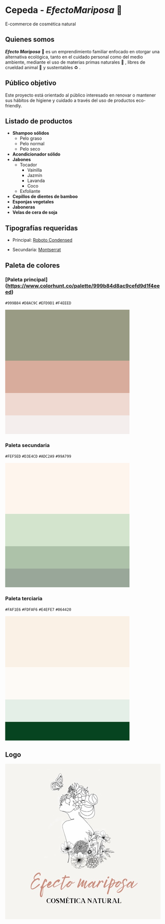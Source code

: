 # Cepeda - ***EfectoMariposa*** :butterfly:
 E-commerce de cosmética natural

## Quienes somos
***Efecto Mariposa*** :butterfly: es un emprendimiento familiar enfocado en otorgar una alternativa ecológica, tanto en el cuidado personal como del medio ambiente, mediante el uso de materias primas naturales :herb: , libres de crueldad animal :rabbit: y sustentables :recycle: . 

## Público objetivo
Este proyecto está orientado al público interesado en renovar o mantener sus hábitos de higiene y cuidado a través del uso de productos eco-friendly.

## Listado de productos

- **Shampoo sólidos**
    - Pelo graso
    - Pelo normal
    - Pelo seco
- **Acondicionador sólido**
- **Jabones**
    - Tocador
        - Vainilla
        - Jazmín
        - Lavanda
        - Coco
    - Exfoliante
- **Cepillos de dientes de bamboo**
- **Esponjas vegetales**
- **Jaboneras**
- **Velas de cera de soja**

## Tipografías requeridas

- Principal: [Roboto Condensed](https://fonts.google.com/specimen/Roboto+Condensed?preview.text=Efecto%20Mariposa&preview.text_type=custom)

- Secundaria: [Montserrat](https://fonts.google.com/specimen/Montserrat?preview.text=Efecto%20Mariposa&preview.text_type=custom)

## Paleta de colores

### [Paleta principal] (https://www.colorhunt.co/palette/999b84d8ac9cefd9d1f4eeed)

`#999B84` `#D8AC9C` `#EFD9D1` `#F4EEED`

![Principal](/PaletaPrincipal.png)

### Paleta secundaria

`#FEF5ED` `#D3E4CD` `#ADC2A9` `#99A799`

![Secundaria](/PaletaSecundaria.png)

### Paleta terciaria

`#FAF1E6` `#FDFAF6` `#E4EFE7` `#064420`

![Terciaria](/PaletaTerciaria.png)

## Logo

![Logo](/LogoEfctoMariposa.jpeg)
